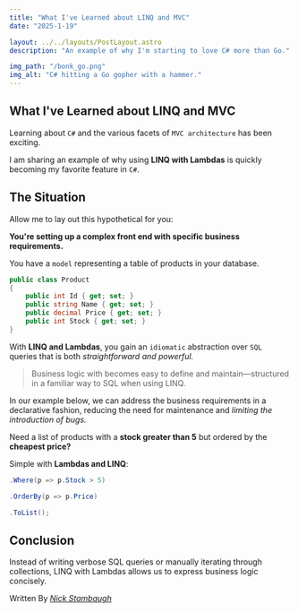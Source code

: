 ```yaml
---
title: "What I've Learned about LINQ and MVC"
date: "2025-1-19"

layout: ../../layouts/PostLayout.astro
description: "An example of why I'm starting to love C# more than Go."

img_path: "/bonk_go.png"
img_alt: "C# hitting a Go gopher with a hammer."
---
```


What I've Learned about LINQ and MVC
------------------------------------

Learning about `C#` and the various facets of `MVC architecture` has been exciting. 


I am sharing an example of why using **LINQ with Lambdas** is quickly becoming my favorite feature in `C#`.


The Situation
-------------
Allow me to lay out this hypothetical for you: 

**You're setting up a complex front end with specific business requirements.**

You have a `model` representing a table of products in your database.

```csharp
public class Product
{
    public int Id { get; set; }
    public string Name { get; set; }
    public decimal Price { get; set; }
    public int Stock { get; set; }
}
```

With **LINQ and Lambdas**, you gain an `idiomatic` abstraction over `SQL` queries that is both *straightforward and powerful.* 


> Business logic with becomes easy to define and maintain—structured in a familiar way to SQL when using LINQ.


In our example below, we can address the business requirements in a declarative fashion, reducing the need for maintenance and *limiting the introduction of bugs.*


Need a list of products with a **stock greater than 5** but ordered by the **cheapest price?**


Simple with **Lambdas and LINQ**:

```csharp
.Where(p => p.Stock > 5) 

.OrderBy(p => p.Price)

.ToList();
```

Conclusion
------------
Instead of writing verbose SQL queries or manually iterating through collections, LINQ with Lambdas allows us to express business logic concisely.


Written By [_Nick Stambaugh_](https://www.linkedin.com/in/nick-s-694241139/)